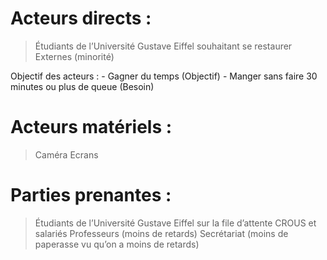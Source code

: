 # Acteurs directs :

> Étudiants de l’Université Gustave Eiffel souhaitant se restaurer
> Externes (minorité)

Objectif des acteurs :
	- Gagner du temps (Objectif)
	- Manger sans faire 30 minutes ou plus de queue (Besoin)

# Acteurs matériels :

> Caméra
> Ecrans

# Parties prenantes :

> Étudiants de l’Université Gustave Eiffel sur la file d’attente
> CROUS et salariés
> Professeurs (moins de retards)
> Secrétariat (moins de paperasse vu qu’on a moins de retards)
